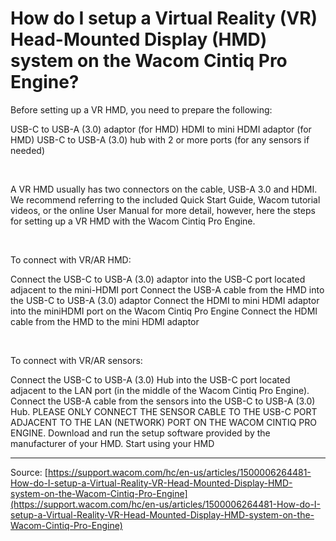 # How do I setup a Virtual Reality (VR) Head-Mounted Display (HMD) system on the Wacom Cintiq Pro Engine?

Before setting up a VR HMD, you need to prepare the following:

USB-C to USB-A (3.0) adaptor (for HMD)
HDMI to mini HDMI adaptor (for HMD)
USB-C to USB-A (3.0) hub with 2 or more ports (for any sensors if needed)



 


A VR HMD usually has two connectors on the cable, USB-A 3.0 and HDMI. We recommend referring to the included Quick Start Guide, Wacom tutorial videos, or the online User Manual for more detail, however, here the steps for setting up a VR HMD with the Wacom Cintiq Pro Engine.


 


To connect with VR/AR HMD:

Connect the USB-C to USB-A (3.0) adaptor into the USB-C port located adjacent to the mini-HDMI port
Connect the USB-A cable from the HMD into the USB-C to USB-A (3.0) adaptor
Connect the HDMI to mini HDMI adaptor into the miniHDMI port on the Wacom Cintiq Pro Engine
Connect the HDMI cable from the HMD to the mini HDMI adaptor



 


To connect with VR/AR sensors:

Connect the USB-C to USB-A (3.0) Hub into the USB-C port located adjacent to the LAN port (in the middle of the Wacom Cintiq Pro Engine).
Connect the USB-A cable from the sensors into the USB-C to USB-A (3.0) Hub. PLEASE ONLY CONNECT THE SENSOR CABLE TO THE USB-C PORT ADJACENT TO THE LAN (NETWORK) PORT ON THE WACOM CINTIQ PRO ENGINE.
Download and run the setup software provided by the manufacturer of your HMD.
Start using your HMD

---
Source: [https://support.wacom.com/hc/en-us/articles/1500006264481-How-do-I-setup-a-Virtual-Reality-VR-Head-Mounted-Display-HMD-system-on-the-Wacom-Cintiq-Pro-Engine](https://support.wacom.com/hc/en-us/articles/1500006264481-How-do-I-setup-a-Virtual-Reality-VR-Head-Mounted-Display-HMD-system-on-the-Wacom-Cintiq-Pro-Engine)
